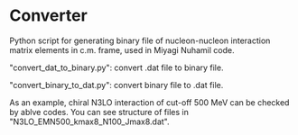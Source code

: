 # Converter
Python script for generating binary file of nucleon-nucleon interaction matrix elements in c.m. frame, used in Miyagi Nuhamil code.

"convert_dat_to_binary.py":
convert .dat file to binary file.

"convert_binary_to_dat.py":
convert binary file to .dat file.

As an example, chiral N3LO interaction of cut-off 500 MeV can be checked by ablve codes.
You can see structure of files in "N3LO_EMN500_kmax8_N100_Jmax8.dat".
